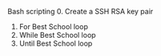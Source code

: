 Bash scripting
0. Create a SSH RSA key pair
1. For Best School loop
2. While Best School loop
3. Until Best School loop

